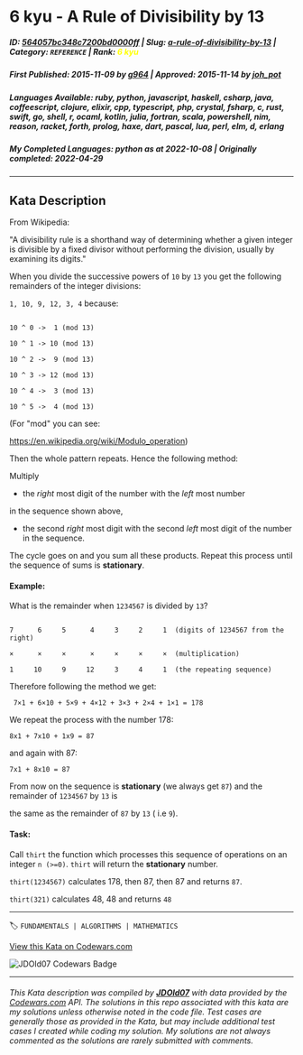 # 6 kyu - A Rule of Divisibility by 13

##### **ID**: [564057bc348c7200bd0000ff](https://www.codewars.com/kata/564057bc348c7200bd0000ff) | **Slug**: [a-rule-of-divisibility-by-13](https://www.codewars.com/kata/564057bc348c7200bd0000ff) | **Category**: `REFERENCE` | **Rank**: <span style="color:yellow">6 kyu</span>

##### **First Published**: 2015-11-09 ***by*** [g964](https://www.codewars.com/users/g964) | **Approved**: 2015-11-14 ***by*** [joh_pot](https://www.codewars.com/users/joh_pot)

##### **Languages Available**: ruby, python, javascript, haskell, csharp, java, coffeescript, clojure, elixir, cpp, typescript, php, crystal, fsharp, c, rust, swift, go, shell, r, ocaml, kotlin, julia, fortran, scala, powershell, nim, reason, racket, forth, prolog, haxe, dart, pascal, lua, perl, elm, d, erlang

##### **My Completed Languages**: python ***as at*** 2022-10-08 | **Originally completed**: 2022-04-29

---

## Kata Description


From Wikipedia:



"A divisibility rule is a shorthand way of determining whether a given integer is divisible by a fixed divisor without performing the division, usually by examining its digits."



When you divide the successive powers of `10` by `13` you get the following remainders of the integer divisions:  



`1, 10, 9, 12, 3, 4` because:



```

10 ^ 0 ->  1 (mod 13)

10 ^ 1 -> 10 (mod 13)

10 ^ 2 ->  9 (mod 13)

10 ^ 3 -> 12 (mod 13)

10 ^ 4 ->  3 (mod 13)

10 ^ 5 ->  4 (mod 13)

```



(For "mod" you can see:

<https://en.wikipedia.org/wiki/Modulo_operation>)



Then the whole pattern repeats. Hence the following method:



Multiply 

- the *right* most digit of the number with the *left* most number 

in the sequence shown above, 

- the second *right* most digit with the second *left* most digit of the number in the sequence. 



The cycle goes on and you sum all these products. Repeat this process until the sequence of sums is **stationary**.



#### Example:

What is the remainder when `1234567` is divided by `13`?

```

7      6     5      4     3     2     1  (digits of 1234567 from the right)

×      ×     ×      ×     ×     ×     ×  (multiplication)

1     10     9     12     3     4     1  (the repeating sequence)

```

Therefore following the method we get:



``` 7×1 + 6×10 + 5×9 + 4×12 + 3×3 + 2×4 + 1×1 = 178``` 



We repeat the process with the number 178:



`8x1 + 7x10 + 1x9 = 87`



and again with 87:



`7x1 + 8x10 = 87`



From now on the sequence is **stationary** (we always get `87`) and the remainder of `1234567` by `13` is 

the same as the remainder of `87` by `13` ( i.e `9`).



#### Task:



Call `thirt` the function which processes this sequence of operations on an integer `n (>=0)`. `thirt` will return the **stationary** number.



`thirt(1234567)` calculates 178, then 87, then 87 and returns `87`.



`thirt(321)` calculates 48, 48 and returns `48`





---


🏷 `FUNDAMENTALS | ALGORITHMS | MATHEMATICS`


[View this Kata on Codewars.com](https://www.codewars.com/kata/564057bc348c7200bd0000ff)

![](https://www.codewars.com/users/jdold07/badges/large "JDOld07 Codewars Badge")

---

###### *This Kata description was compiled by [**JDOld07**](https://tpstech.dev) with data provided by the [Codewars.com](https://www.codewars.com) API.  The solutions in this repo associated with this kata are my solutions unless otherwise noted in the code file.  Test cases are generally those as provided in the Kata, but may include additional test cases I created while coding my solution.  My solutions are not always commented as the solutions are rarely submitted with comments.*
